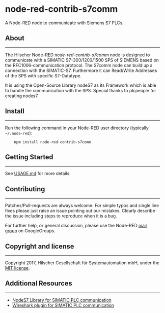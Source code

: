 # node-red-contrib-s7comm

A Node-RED node to communicate with Siemens S7 PLCs.


## About
-----------
The Hilscher Node-RED *node-red-contrib-s7comm* node is designed to communicate with a SIMATIC S7-300/1200/1500 SPS of SIEMENS based on the RFC1006-communication protocol. The S7comm node can build up a connection with the SIMATIC-S7. Furthermore it can Read/Write Addresses of the SPS with specific S7-Datatype.

It is using the Open-Source Library nodeS7 as its Framework which is able to handle the communication with the SPS. Special thanks to plcpeople for creating nodes7.

## Install
-----------
Run the following command in your Node-RED user directory (typically `~/.node-red`):

        npm install node-red-contrib-s7comm

## Getting Started
-----------
See [USAGE.md](https://github.com/Hilscher/node-red-contrib-s7comm/blob/master/USAGE.md) for more details.


## Contributing
-----------
Patches/Pull-requests are always welcome. For simple typos and single line fixes please just raise an issue pointing out our mistakes. Clearly describe the issue including steps to reproduce when it is a bug.

For further help, or general discussion, please use the
Node-RED [mail group](https://groups.google.com/forum/#!forum/node-red) on GoogleGroups.


## Copyright and license
-----------
Copyright 2017, Hilscher Gesellschaft für Systemautomation mbH, under the [MIT license](https://github.com/Hilscher/node-red-contrib-s7comm/blob/master/LICENSE).


## Additional Resources
-----------
* [NodeS7 Library for SIMATIC PLC communication](https://github.com/plcpeople/nodeS7)
* [Wireshark plugin for SIMATIC PLC communication](https://sourceforge.net/projects/s7commwireshark)



